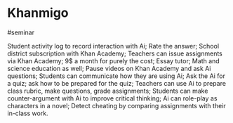 # Khanmigo

#seminar 

Student activity log to record interaction with Ai;
Rate the answer;
School district subscription with Khan Academy;
Teachers can issue assignments via Khan Academy;
9$ a month for purely the cost;
Essay tutor; Math and science education as well;
Pause videos on Khan Academy and ask Ai questions;
Students can communicate how they are using Ai;
Ask the Ai for a quiz; ask how to be prepared for the quiz;
Teachers can use Ai to prepare class rubric, make questions, grade assignments;
Students can make counter-argument with Ai to improve critical thinking;
Ai can role-play as characters in a novel;
Detect cheating by comparing assignments with their in-class work.